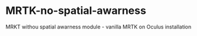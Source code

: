 # MRTK-no-spatial-awarness
MRKT withou spatial awarness module - vanilla MRTK on Oculus installation
